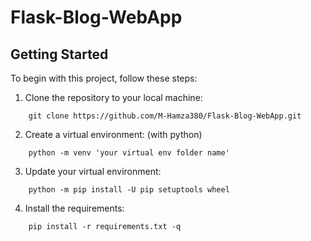 # Flask-Blog-WebApp


## Getting Started

To begin with this project, follow these steps:

1. Clone the repository to your local machine:

```
    git clone https://github.com/M-Hamza380/Flask-Blog-WebApp.git
```

2. Create a virtual environment: (with python)

```
    python -m venv 'your virtual env folder name'
```

3. Update your virtual environment:

```
    python -m pip install -U pip setuptools wheel
```

4. Install the requirements:

```
    pip install -r requirements.txt -q
```

